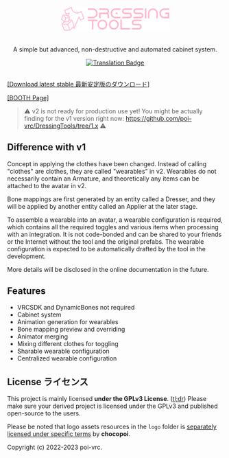<div align="center">
  <a href="#">
    <img src="logo/png/dt-banner-pink.png" width="50%">
  </a>
  
  <br>
  <br>
  
  <p>
    A simple but advanced, non-destructive and automated cabinet system.
  </p>
  
  <a href="https://weblate.chocopoi.com/projects/dressingtools/">
    <img alt="Translation Badge" src="https://weblate.chocopoi.com/widgets/dressingtools/-/unity-tool/svg-badge.svg">
  </a>
  
  <br>
  <br>
</div>

[[Download latest stable 最新安定版のダウンロード]](https://github.com/poi-vrc/DressingTools/releases/latest)

[[BOOTH Page]](https://chocopoi.booth.pm/items/3639300)

> :warning: v2 is not ready for production use yet! You might be actually finding for the v1 version right now: https://github.com/poi-vrc/DressingTools/tree/1.x :warning:

## Difference with v1
Concept in applying the clothes have been changed. Instead of calling "clothes" are clothes, they are called "wearables" in v2.
Wearables do not necessarily contain an Armature, and theoretically any items can be attached to the avatar in v2.
 
Bone mappings are first generated by an entity called a Dresser, and they will be applied by another entity called an Applier at the later stage.

To assemble a wearable into an avatar, a wearable configuration is required, which contains all the required toggles and various items when processing with an integration. It is not code-bonded and can be shared to your friends or the Internet without the tool and the original prefabs. The wearable configuration is expected to be automatically drafted by the tool in the development.

More details will be disclosed in the online documentation in the future.

## Features
- VRCSDK and DynamicBones not required
- Cabinet system
- Animation generation for wearables
- Bone mapping preview and overriding
- Animator merging
- Mixing different clothes for toggling
- Sharable wearable configuration
- Centralized wearable configuration

## License ライセンス
This project is mainly licensed **under the GPLv3 License**. ([tl;dr](https://tldrlegal.com/license/gnu-general-public-license-v3-(gpl-3))) Please make sure your derived project is licensed under the GPLv3 and published open-source to the users.

Please be noted that logo assets resources in the `logo` folder is [separately licensed under specific terms](logo/README.md) by **chocopoi**.

Copyright (c) 2022-2023 poi-vrc.